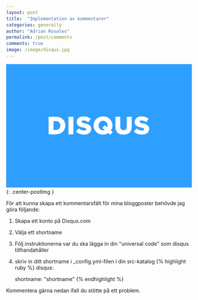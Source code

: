 ```yaml
---
layout: post
title:  "Implementation av kommentarer"
categories: generally
author: "Adrian Rosales"
permalink: /post/comments
comments: true
image: /image/disqus.jpg
---
```


![handshake](/image/disqus.jpg){: .center-postImg }

För att kunna skapa ett kommentarsfält för mina bloggposter behövde jag göra följande: 

1. Skapa ett konto på Disqus.com
2. Välja ett shortname
3. Följ instruktionerna var du ska lägga in din "universal code" som disqus tillhandahåller
4. skriv in ditt shortname i _config.yml-filen i din src-katalog
{% highlight ruby %}
 disqus:

    shortname: "shortname"
 {% endhighlight %}

 Kommentera gärna nedan ifall du stötte på ett problem.
